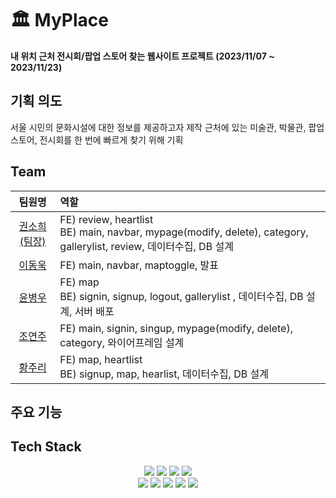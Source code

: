 # 🏛 MyPlace

**내 위치 근처 전시회/팝업 스토어 찾는 웹사이트 프로젝트 (2023/11/07 ~ 2023/11/23)**

## 기획 의도

서울 시민의 문화시설에 대한 정보를 제공하고자 제작
근처에 있는 미술관, 박물관, 팝업스토어, 전시회를 한 번에 빠르게 찾기 위해 기획

## Team

|                  팀원명                   | 역할                                                                                                                     |
| :---------------------------------------: | :----------------------------------------------------------------------------------------------------------------------- |
| [권소희(팀장)](https://github.com/Aru428) | FE) review, heartlist <br/> BE) main, navbar, mypage(modify, delete), category, gallerylist, review, 데이터수집, DB 설계 |
|   [이동욱](https://github.com/ldw0123)    | FE) main, navbar, maptoggle, 발표                                                                                        |
|  [윤병우](https://github.com/yoonbung12)  | FE) map <br/> BE) signin, signup, logout, gallerylist , 데이터수집, DB 설계, 서버 배포                                   |
|   [조연주](https://github.com/J-Yeonju)   | FE) main, signin, singup, mypage(modify, delete), category, 와이어프레임 설계                                            |
|  [황주리](https://github.com/joojooring)  | FE) map, heartlist <br/> BE) signup, map, hearlist, 데이터수집, DB 설계                                                  |

## 주요 기능

## Tech Stack

<div align="center">
	<img src="https://img.shields.io/badge/HTML5-E34F26?style=flat&logo=HTML5&logoColor=white" />
	<img src="https://img.shields.io/badge/CSS3-1572B6?style=flat&logo=CSS3&logoColor=white" />
	<img src="https://img.shields.io/badge/JavaScript-F7DF1E?style=flat&logo=JavaScript&logoColor=white" />
	<img src="https://img.shields.io/badge/jQuery-0769AD?style=flat&logo=jQuery&logoColor=white" />
	<br>
	<img src="https://img.shields.io/badge/MySQL-4479A1?style=flat&logo=MySQL&logoColor=white" />
	<img src="https://img.shields.io/badge/Visual%20Studio%20Code-007ACC?style=flat&logo=VisualStudioCode&logoColor=white" />
<img src="https://img.shields.io/badge/GitHub-181717?style=flat&logo=GitHub&logoColor=white" />
<img src="https://img.shields.io/badge/Bootstrap-7952B3?style=flat&logo=Bootstrap&logoColor=white" />
<img src="https://img.shields.io/badge/nodedotjs-339933?style=flat&logo=nodedotjs&logoColor=white" />
</div>
<br>
